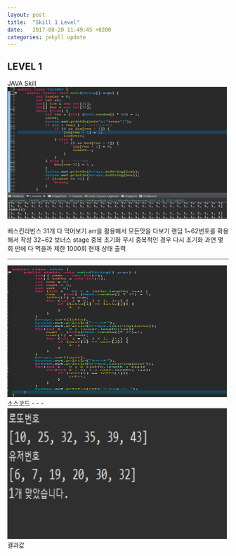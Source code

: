 ```yaml
---
layout: post
title:  "Skill 1 Level"
date:   2017-08-20 11:49:45 +0200
categories: jekyll update
---
```


## LEVEL 1
JAVA Skill<br />
<img src="/assets/ice.jpg" style="width:500px; height:300px;">

베스킨라빈스 31개 다 먹어보기 arr을 활용해서 모든맛을 다보기 랜덤 1~62번호를 확용해서 작성 32~62 보너스 stage 중복
 초기화 무시 중복적인 경우 다시 초기화 과연 몇 회 만에 다 먹을까 제한 1000회 현재 상태 출력
 - - -
<img src="/assets/lotto.jpg" style="width:500px; height:300px;">
소스코드 
 - - -
<img src="/assets/lotto2.jpg" style="width:500px; height:300px;">
결과값 
